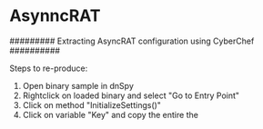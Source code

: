 # AsynncRAT
######### Extracting AsyncRAT configuration using CyberChef  ##########

Steps to re-produce:
1. Open binary sample in dnSpy
2. Rightclick on loaded binary and select "Go to Entry Point"
3. Click on method "InitializeSettings()"
4. Click on variable "Key" and copy the entire the 
